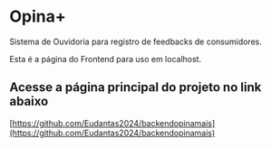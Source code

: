 # Opina+

Sistema de Ouvidoria para registro de feedbacks de consumidores.


Esta é a página do Frontend para uso em localhost.


## Acesse a página principal do projeto no link abaixo

[https://github.com/Eudantas2024/backendopinamais](https://github.com/Eudantas2024/backendopinamais)
